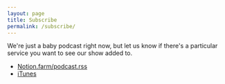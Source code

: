 ```yaml
---
layout: page
title: Subscribe
permalink: /subscribe/
---
```


We're just a baby podcast right now, but let us know if there's a particular service you want to see our show added to.

* [Notion.farm/podcast.rss](http://notion.farm/podcast.rss)
* [iTunes](https://itunes.apple.com/us/podcast/notion-farm/id1239634034)
